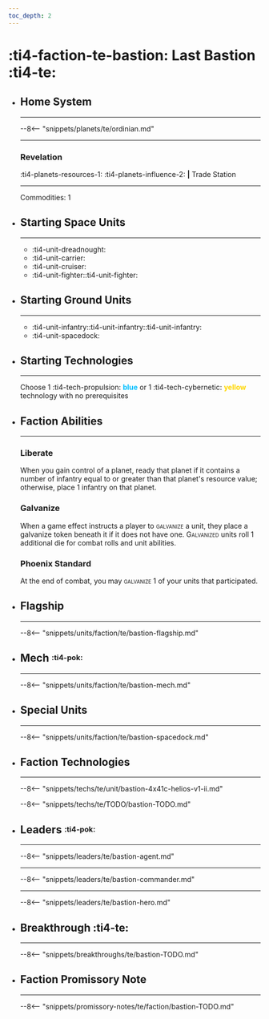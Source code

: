 ```yaml
---
toc_depth: 2
---
```


# :ti4-faction-te-bastion: Last Bastion :ti4-te:

<div class="grid cards" markdown>

-   ## __Home System__

    ---

    --8<-- "snippets/planets/te/ordinian.md"

    ---

    ### Revelation 
    :ti4-planets-resources-1: :ti4-planets-influence-2: __|__ Trade Station

    --- 

    Commodities: 1

</div>

<div class="grid cards" markdown>

-   ## __Starting Space Units__

    ---

    * :ti4-unit-dreadnought:
    * :ti4-unit-carrier:
    * :ti4-unit-cruiser:
    * :ti4-unit-fighter::ti4-unit-fighter:

-   ## __Starting Ground Units__

    ---

    * :ti4-unit-infantry::ti4-unit-infantry::ti4-unit-infantry:
    * :ti4-unit-spacedock:

-   ## __Starting Technologies__

    ---
    Choose 1 :ti4-tech-propulsion: <span style="color:DeepSkyBlue">**blue**</span> or 1 :ti4-tech-cybernetic: <span style="color:gold">**yellow**</span> technology with no prerequisites

-   ## __Faction Abilities__

    ---
    ### **Liberate**
    
    When you gain control of a planet, ready that planet if it contains a number of infantry equal to or greater than that planet's resource value; otherwise, place 1 infantry on that planet.

    ### **Galvanize**
    
    When a game effect instructs a player to <span style="font-variant:small-caps;">galvanize</span> a unit, they place a galvanize token beneath it if it does not have one. <span style="font-variant:small-caps;">Galvanized</span> units roll 1 additional die for combat rolls and unit abilities.

    ### **Phoenix Standard**
    
    At the end of combat, you may <span style="font-variant:small-caps;">galvanize</span> 1 of your units that participated.

-   ## __Flagship__

    ---
    --8<-- "snippets/units/faction/te/bastion-flagship.md"

-   ## __Mech__ <sup><sub>:ti4-pok:</sub></sup>

    ---
    --8<-- "snippets/units/faction/te/bastion-mech.md"

</div>

<div class="grid cards" markdown>

-   ## __Special Units__

    ---
    --8<-- "snippets/units/faction/te/bastion-spacedock.md"

</div>

<div class="grid cards" markdown>

-   ## __Faction Technologies__

    ---
    --8<-- "snippets/techs/te/unit/bastion-4x41c-helios-v1-ii.md"

    --8<-- "snippets/techs/te/TODO/bastion-TODO.md"

-   ## __Leaders__ <sup><sub>:ti4-pok:</sub></sup>

    ---
    
    --8<-- "snippets/leaders/te/bastion-agent.md"

    ---

    --8<-- "snippets/leaders/te/bastion-commander.md"

    ---

    --8<-- "snippets/leaders/te/bastion-hero.md"

- ## __Breakthrough__ :ti4-te:

    ---
    --8<-- "snippets/breakthroughs/te/bastion-TODO.md"

-   ## __Faction Promissory Note__

    ---
    --8<-- "snippets/promissory-notes/te/faction/bastion-TODO.md"

</div>